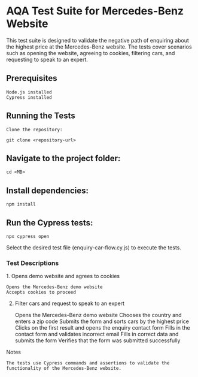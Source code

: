 <h1>AQA Test Suite for Mercedes-Benz Website</h1>

This test suite is designed to validate the negative path of enquiring about the highest price at the Mercedes-Benz website. The tests cover scenarios such as opening the website, agreeing to cookies, filtering cars, and requesting to speak to an expert.

<h2>Prerequisites</h2> 

    Node.js installed
    Cypress installed


<h2>Running the Tests</h2>

    Clone the repository:

    git clone <repository-url>

<h2>Navigate to the project folder:</h2>

    cd <MB>

<h2>Install dependencies:</h2>

    npm install

<h2>Run the Cypress tests:</h2>

    npx cypress open

Select the desired test file (enquiry-car-flow.cy.js) to execute the tests.

<h3>Test Descriptions</h3>
1. Opens demo website and agrees to cookies

    Opens the Mercedes-Benz demo website
    Accepts cookies to proceed

2. Filter cars and request to speak to an expert

    Opens the Mercedes-Benz demo website
    Chooses the country and enters a zip code
    Submits the form and sorts cars by the highest price
    Clicks on the first result and opens the enquiry contact form
    Fills in the contact form and validates incorrect email
    Fills in correct data and submits the form
    Verifies that the form was submitted successfully

Notes

    The tests use Cypress commands and assertions to validate the functionality of the Mercedes-Benz website.
